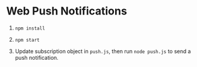 # Web Push Notifications

1. `npm install`

1. `npm start`

1. Update subscription object in `push.js`, then run `node push.js` to send a push notification.
